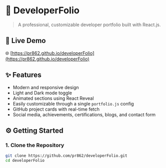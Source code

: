 # 🌟 DeveloperFolio

> A professional, customizable developer portfolio built with React.js.


## 🔗 Live Demo

🌐 [https://pr862.github.io/developerFolio](https://pr862.github.io/developerFolio)

## ✨ Features

- Modern and responsive design
- Light and Dark mode toggle
- Animated sections using React Reveal
- Easily customizable through a single `portfolio.js` config
- GitHub project cards with real-time fetch
- Social media, achievements, certifications, blogs, and contact form

## ⚙️ Getting Started

### 1. Clone the Repository

```bash
git clone https://github.com/pr862/developerFolio.git
cd developerFolio
